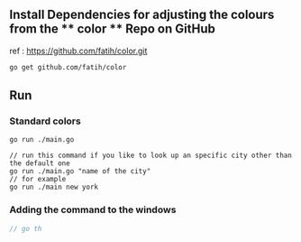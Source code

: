 
## Install Dependencies for adjusting the colours from the  ** color ** Repo on GitHub
ref : https://github.com/fatih/color.git 

```bash
go get github.com/fatih/color
```

## Run

### Standard colors

```Print the cli app
go run ./main.go

// run this command if you like to look up an specific city other than the default one
go run ./main.go "name of the city"
// for example
go run ./main new york

```

### Adding the command to the windows

```go
// go th
